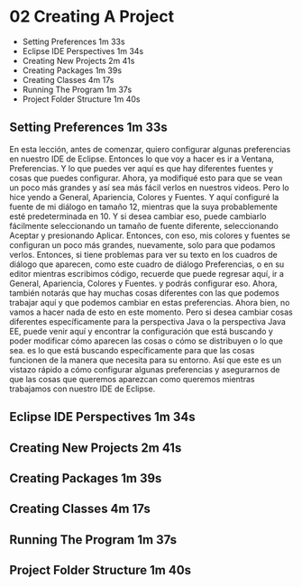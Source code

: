 # 02 Creating A Project

* Setting Preferences 1m 33s
* Eclipse IDE Perspectives 1m 34s
* Creating New Projects 2m 41s
* Creating Packages 1m 39s
* Creating Classes 4m 17s
* Running The Program 1m 37s
* Project Folder Structure 1m 40s

## Setting Preferences 1m 33s

En esta lección, antes de comenzar, quiero configurar algunas preferencias en nuestro IDE de Eclipse. Entonces lo que voy a hacer es ir a Ventana, Preferencias. Y lo que puedes ver aquí es que hay diferentes fuentes y cosas que puedes configurar. Ahora, ya modifiqué esto para que se vean un poco más grandes y así sea más fácil verlos en nuestros videos. Pero lo hice yendo a General, Apariencia, Colores y Fuentes. Y aquí configuré la fuente de mi diálogo en tamaño 12, mientras que la suya probablemente esté predeterminada en 10. Y si desea cambiar eso, puede cambiarlo fácilmente seleccionando un tamaño de fuente diferente, seleccionando Aceptar y presionando Aplicar. Entonces, con eso, mis colores y fuentes se configuran un poco más grandes, nuevamente, solo para que podamos verlos. Entonces, si tiene problemas para ver su texto en los cuadros de diálogo que aparecen, como este cuadro de diálogo Preferencias, o en su editor mientras escribimos código, recuerde que puede regresar aquí, ir a General, Apariencia, Colores y Fuentes. y podrás configurar eso. Ahora, también notarás que hay muchas cosas diferentes con las que podemos trabajar aquí y que podemos cambiar en estas preferencias. Ahora bien, no vamos a hacer nada de esto en este momento. Pero si desea cambiar cosas diferentes específicamente para la perspectiva Java o la perspectiva Java EE, puede venir aquí y encontrar la configuración que está buscando y poder modificar cómo aparecen las cosas o cómo se distribuyen o lo que sea. es lo que está buscando específicamente para que las cosas funcionen de la manera que necesita para su entorno. Así que este es un vistazo rápido a cómo configurar algunas preferencias y asegurarnos de que las cosas que queremos aparezcan como queremos mientras trabajamos con nuestro IDE de Eclipse.

## Eclipse IDE Perspectives 1m 34s
## Creating New Projects 2m 41s
## Creating Packages 1m 39s
## Creating Classes 4m 17s
## Running The Program 1m 37s
## Project Folder Structure 1m 40s
